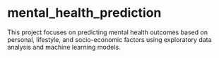 # mental_health_prediction
This project focuses on predicting mental health outcomes based on personal, lifestyle, and socio-economic factors using exploratory data analysis and machine learning models.
